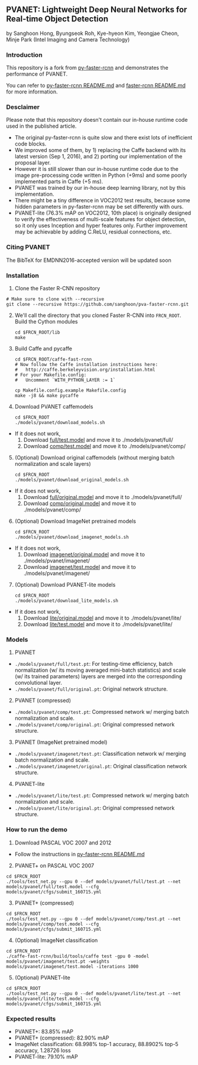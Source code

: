 ## PVANET: Lightweight Deep Neural Networks for Real-time Object Detection
by Sanghoon Hong, Byungseok Roh, Kye-hyeon Kim, Yeongjae Cheon, Minje Park (Intel Imaging and Camera Technology)

### Introduction

This repository is a fork from [py-faster-rcnn](https://github.com/rbgirshick/py-faster-rcnn) and demonstrates the performance of PVANET.

You can refer to [py-faster-rcnn README.md](https://github.com/rbgirshick/py-faster-rcnn/blob/master/README.md) and [faster-rcnn README.md](https://github.com/ShaoqingRen/faster_rcnn/blob/master/README.md) for more information.

### Desclaimer

Please note that this repository doesn't contain our in-house runtime code used in the published article.
- The original py-faster-rcnn is quite slow and there exist lots of inefficient code blocks.
- We improved some of them, by 1) replacing the Caffe backend with its latest version (Sep 1, 2016), and 2) porting our implementation of the proposal layer.
- However it is still slower than our in-house runtime code due to the image pre-processing code written in Python (+9ms) and some poorly implemented parts in Caffe (+5 ms).
- PVANET was trained by our in-house deep learning library, not by this implementation.
- There might be a tiny difference in VOC2012 test results, because some hidden parameters in py-faster-rcnn may be set differently with ours.
- PVANET-lite (76.3% mAP on VOC2012, 10th place) is originally designed to verify the effectiveness of multi-scale features for object detection, so it only uses Inception and hyper features only. Further improvement may be achievable by adding C.ReLU, residual connections, etc.

### Citing PVANET

The BibTeX for EMDNN2016-accepted version will be updated soon

### Installation

1. Clone the Faster R-CNN repository
  ```Shell
  # Make sure to clone with --recursive
  git clone --recursive https://github.com/sanghoon/pva-faster-rcnn.git
  ```

2. We'll call the directory that you cloned Faster R-CNN into `FRCN_ROOT`. Build the Cython modules
    ```Shell
    cd $FRCN_ROOT/lib
    make
    ```

3. Build Caffe and pycaffe
    ```Shell
    cd $FRCN_ROOT/caffe-fast-rcnn
    # Now follow the Caffe installation instructions here:
    #   http://caffe.berkeleyvision.org/installation.html
    # For your Makefile.config:
    #   Uncomment `WITH_PYTHON_LAYER := 1`

    cp Makefile.config.example Makefile.config
    make -j8 && make pycaffe
    ```

4. Download PVANET caffemodels
    ```Shell
    cd $FRCN_ROOT
    ./models/pvanet/download_models.sh
    ```
  - If it does not work,
    1. Download [full/test.model](https://drive.google.com/open?id=0BwFPOX3S4VcBd3NPNmI1RHBZNkk) and move it to ./models/pvanet/full/
    2. Download [comp/test.model](https://drive.google.com/open?id=0BwFPOX3S4VcBODJkckhudE1NeGM) and move it to ./models/pvanet/comp/

5. (Optional) Download original caffemodels (without merging batch normalization and scale layers)
    ```Shell
    cd $FRCN_ROOT
    ./models/pvanet/download_original_models.sh
    ```
  - If it does not work,
    1. Download [full/original.model](https://drive.google.com/open?id=0BwFPOX3S4VcBUW1OS1Fva3VKZ1E) and move it to ./models/pvanet/full/
    2. Download [comp/original.model](https://drive.google.com/open?id=0BwFPOX3S4VcBdVZuX3dQRzFjU1k) and move it to ./models/pvanet/comp/

6. (Optional) Download ImageNet pretrained models
    ```Shell
    cd $FRCN_ROOT
    ./models/pvanet/download_imagenet_models.sh
    ```
  - If it does not work,
    1. Download [imagenet/original.model](https://drive.google.com/open?id=0BwFPOX3S4VcBd1VtRzdHa1NoN1k) and move it to ./models/pvanet/imagenet/
    2. Download [imagenet/test.model](https://drive.google.com/open?id=0BwFPOX3S4VcBWnI0VHRzZWh6bFU) and move it to ./models/pvanet/imagenet/

7. (Optional) Download PVANET-lite models
    ```Shell
    cd $FRCN_ROOT
    ./models/pvanet/download_lite_models.sh
    ```
  - If it does not work,
    1. Download [lite/original.model](https://drive.google.com/open?id=0BwFPOX3S4VcBc1ZEQldZTlZKN00) and move it to ./models/pvanet/lite/
    2. Download [lite/test.model](https://drive.google.com/open?id=0BwFPOX3S4VcBSWg2MlpGcWlQeHM) and move it to ./models/pvanet/lite/

### Models

1. PVANET
  - `./models/pvanet/full/test.pt`: For testing-time efficiency, batch normalization (w/ its moving averaged mini-batch statistics) and scale (w/ its trained parameters) layers are merged into the corresponding convolutional layer.
  - `./models/pvanet/full/original.pt`: Original network structure.

2. PVANET (compressed)
  - `./models/pvanet/comp/test.pt`: Compressed network w/ merging batch normalization and scale.
  - `./models/pvanet/comp/original.pt`: Original compressed network structure.

3. PVANET (ImageNet pretrained model)
  - `./models/pvanet/imagenet/test.pt`: Classification network w/ merging batch normalization and scale.
  - `./models/pvanet/imagenet/original.pt`: Original classification network structure.

4. PVANET-lite
  - `./models/pvanet/lite/test.pt`: Compressed network w/ merging batch normalization and scale.
  - `./models/pvanet/lite/original.pt`: Original compressed network structure.


### How to run the demo

1. Download PASCAL VOC 2007 and 2012
  - Follow the instructions in [py-faster-rcnn README.md](https://github.com/rbgirshick/py-faster-rcnn#beyond-the-demo-installation-for-training-and-testing-models)

2. PVANET+ on PASCAL VOC 2007
  ```Shell
  cd $FRCN_ROOT
  ./tools/test_net.py --gpu 0 --def models/pvanet/full/test.pt --net models/pvanet/full/test.model --cfg models/pvanet/cfgs/submit_160715.yml
  ```

3. PVANET+ (compressed)
  ```Shell
  cd $FRCN_ROOT
  ./tools/test_net.py --gpu 0 --def models/pvanet/comp/test.pt --net models/pvanet/comp/test.model --cfg models/pvanet/cfgs/submit_160715.yml
  ```

4. (Optional) ImageNet classification
  ```Shell
  cd $FRCN_ROOT
  ./caffe-fast-rcnn/build/tools/caffe test -gpu 0 -model models/pvanet/imagenet/test.pt -weights models/pvanet/imagenet/test.model -iterations 1000
  ```

5. (Optional) PVANET-lite
  ```Shell
  cd $FRCN_ROOT
  ./tools/test_net.py --gpu 0 --def models/pvanet/lite/test.pt --net models/pvanet/lite/test.model --cfg models/pvanet/cfgs/submit_160715.yml
  ```

### Expected results

- PVANET+: 83.85% mAP
- PVANET+ (compressed): 82.90% mAP
- ImageNet classification: 68.998% top-1 accuracy, 88.8902% top-5 accuracy, 1.28726 loss
- PVANET-lite: 79.10% mAP
